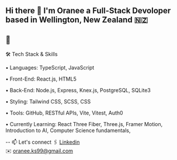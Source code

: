 ## Hi there 👋 I'm Oranee a Full-Stack Devoloper based in Wellington, New Zealand 🇳🇿

🌟
--
🛠️ Tech Stack & Skills

•	Languages: TypeScript, JavaScript

•	Front-End: React.js, HTML5

•	Back-End: Node.js, Express, Knex.js, PostgreSQL, SQLite3

•	Styling: Tailwind CSS, SCSS, CSS

•	Tools: GitHub, RESTful APIs, Vite, Vitest, Auth0

•	Currently Learning: React Three Fiber, Three.js, Framer Motion, Introduction to AI, Computer Science fundamentals,


  --
📫 Let's connect 
🖇️ [Linkedin](https://www.linkedin.com/in/oraneekasem/)  
✉️ oranee.ks99@gmail.com


